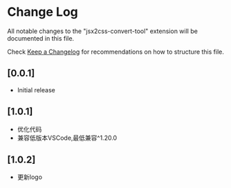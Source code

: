 # Change Log

All notable changes to the "jsx2css-convert-tool" extension will be documented in this file.

Check [Keep a Changelog](http://keepachangelog.com/) for recommendations on how to structure this file.

## [0.0.1]

- Initial release

## [1.0.1]

- 优化代码
- 兼容低版本VSCode,最低兼容^1.20.0

## [1.0.2]

- 更新logo